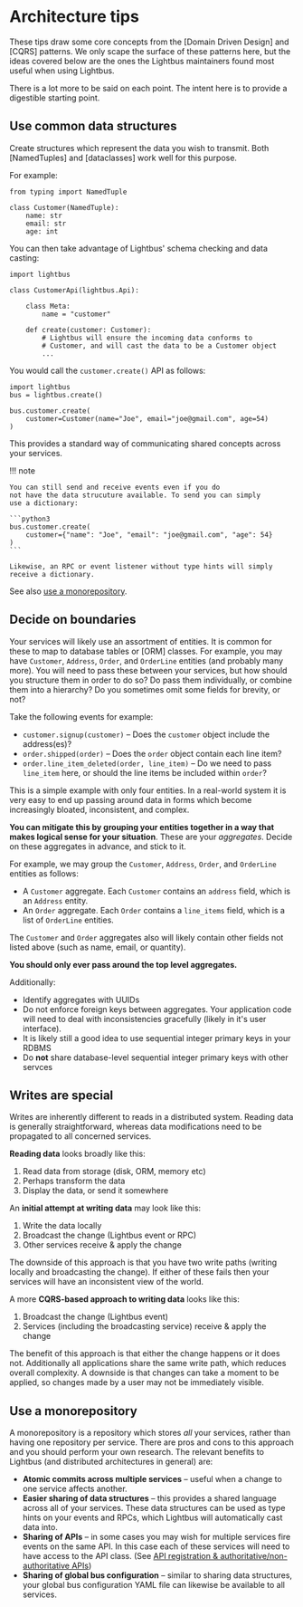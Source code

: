 # Architecture tips

These tips draw some core concepts from
the [Domain Driven Design] and [CQRS] patterns. We only
scape the surface of these patterns here, but the ideas covered
below are the ones the Lightbus maintainers found most useful when using Lightbus.

There is a lot more to be said on each point. The intent
here is to provide a digestible starting point.

## Use common data structures

Create structures which represent the data you wish to transmit.
Both [NamedTuples] and [dataclasses] work well for this purpose.

For example:

```python3
from typing import NamedTuple

class Customer(NamedTuple):
    name: str
    email: str
    age: int
```

You can then take advantage of Lightbus' schema checking and data casting:

```python3
import lightbus

class CustomerApi(lightbus.Api):

    class Meta:
        name = "customer"

    def create(customer: Customer):
        # Lightbus will ensure the incoming data conforms to
        # Customer, and will cast the data to be a Customer object
        ...
```

You would call the `customer.create()` API as follows:

```python3
import lightbus
bus = lightbus.create()

bus.customer.create(
    customer=Customer(name="Joe", email="joe@gmail.com", age=54)
)
```

This provides a standard way of communicating shared concepts across
your services.

!!! note

    You can still send and receive events even if you do
    not have the data strucuture available. To send you can simply
    use a dictionary:

    ```python3
    bus.customer.create(
        customer={"name": "Joe", "email": "joe@gmail.com", "age": 54}
    )
    ```

    Likewise, an RPC or event listener without type hints will simply
    receive a dictionary.

See also [use a monorepository](#use-a-monorepository).

## Decide on boundaries

Your services will likely use an assortment of entities. It is common
for these to map to database tables or [ORM] classes. For example,
you may have `Customer`, `Address`, `Order`, and `OrderLine`  entities (and probably
many more). You will need to pass these between your services,
but how should you structure them in order to do so? Do pass them
individually, or combine them into a hierarchy? Do you sometimes
omit some fields for brevity, or not?

Take the following events for example:

* `customer.signup(customer)` – Does the `customer` object include the address(es)?
* `order.shipped(order)` – Does the `order` object contain each line item?
* `order.line_item_deleted(order, line_item)` – Do we need to pass `line_item` here, or should the line items be included within `order`?

This is a simple example with only four entities. In a real-world
system it is very easy to end up passing around data in
forms which become increasingly bloated, inconsistent, and complex.

**You can mitigate this by grouping your entities together in a way that
makes logical sense for your situation**. These are your *aggregates*.
Decide on these aggregates in advance, and stick to it.

For example, we may group the `Customer`, `Address`, `Order`, and `OrderLine`
entities as follows:

* A `Customer` aggregate. Each `Customer` contains an `address` field, which is an `Address` entity.
* An `Order` aggregate. Each `Order` contains a `line_items` field, which is a list of `OrderLine` entities.

The `Customer` and `Order` aggregates also will likely contain other fields not listed above (such as name, 
email, or quantity).

**You should only ever pass around the top level aggregates.**

Additionally:

* Identify aggregates with UUIDs
* Do not enforce foreign keys between aggregates. Your application code
  will need to deal with inconsistencies gracefully (likely in it's user interface).
* It is likely still a good idea to use sequential integer primary keys in your RDBMS
* Do **not** share database-level sequential integer primary keys with other servces

## Writes are special

Writes are inherently different to reads in a distributed system.
Reading data is generally straightforward, whereas data modifications
need to be propagated to all concerned services.

**Reading data** looks broadly like this:

1. Read data from storage (disk, ORM, memory etc)
1. Perhaps transform the data
1. Display the data, or send it somewhere

An **initial attempt at writing data** may look like this:

1. Write the data locally
1. Broadcast the change (Lightbus event or RPC)
1. Other services receive & apply the change

The downside of this approach is that you have two write paths (writing locally and broadcasting the change). 
If either of these fails then your services will have an inconsistent view of the world.

A more **CQRS-based approach to writing data** looks like this:

1. Broadcast the change (Lightbus event)
1. Services (including the broadcasting service) receive & apply the change

The benefit of this approach is that either the change happens or it does not. Additionally 
all applications share the same write path, which reduces overall complexity. A downside 
is that changes can take a moment to be applied,
so changes made by a user may not be immediately visible.

## Use a monorepository

A monorepository is a repository which stores *all* your services, rather than having 
one repository per service. There are pros and cons to this approach and you should 
perform your own research. The relevant benefits to Lightbus (and distributed architectures in 
general) are:

* **Atomic commits across multiple services** – useful when a change to one service affects another.
* **Easier sharing of data structures** – this provides a shared language across all of your services. 
  These data structures can be used as type hints on your events and RPCs, which Lightbus will 
  automatically cast data into.
* **Sharing of APIs** – in some cases you may wish for multiple services fire events on the same API. 
  In this case each of these services will need to have access to the API class. 
  (See [API registration & authoritative/non-authoritative APIs](apis.md#api-registration-authoritativenon-authoritative-apis))
* **Sharing of global bus configuration** – similar to sharing data structures, your global bus configuration 
  YAML file can likewise be available to all services.
